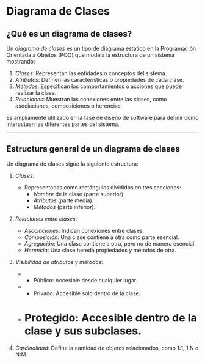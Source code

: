 # Diagrama de Clases

## ¿Qué es un diagrama de clases?

Un *diagrama de clases* es un tipo de diagrama estático en la Programación Orientada a Objetos (POO) que modela la estructura de un sistema mostrando:  
1. *Clases*: Representan las entidades o conceptos del sistema.  
2. *Atributos*: Definen las características o propiedades de cada clase.  
3. *Métodos*: Especifican los comportamientos o acciones que puede realizar la clase.  
4. *Relaciones*: Muestran las conexiones entre las clases, como asociaciones, composiciones o herencias.

Es ampliamente utilizado en la fase de diseño de software para definir cómo interactúan las diferentes partes del sistema.

---

## Estructura general de un diagrama de clases

Un diagrama de clases sigue la siguiente estructura:

1. *Clases*:  
   - Representadas como rectángulos divididos en tres secciones:  
     - *Nombre* de la clase (parte superior).  
     - *Atributos* (parte media).  
     - *Métodos* (parte inferior).  

2. *Relaciones entre clases*:  
   - *Asociaciones*: Indican conexiones entre clases.  
   - *Composición*: Una clase contiene a otra como parte esencial.  
   - *Agregación*: Una clase contiene a otra, pero no de manera esencial.  
   - *Herencia*: Una clase hereda propiedades y métodos de otra.  

3. *Visibilidad de atributos y métodos*:  
   - + Público: Accesible desde cualquier lugar.  
   - - Privado: Accesible solo dentro de la clase.  
   - # Protegido: Accesible dentro de la clase y sus subclases.  

4. *Cardinalidad*: Define la cantidad de objetos relacionados, como 1:1, 1:N o N:M.
